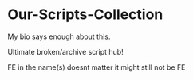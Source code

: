 # Our-Scripts-Collection
My bio says enough about this.

Ultimate broken/archive script hub!

FE in the name(s) doesnt matter it might still not be FE
